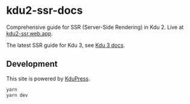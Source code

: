 # kdu2-ssr-docs

Comprehensive guide for SSR (Server-Side Rendering) in Kdu 2. Live at [kdu2-ssr.web.app](https://kdu2-ssr.web.app).

The latest SSR guide for Kdu 3, see [Kdu 3 docs](https://kdu-js.web.app/guide/scaling-up/ssr.html).

## Development

This site is powered by [KduPress](https://kdupress.web.app/).

```bash
yarn
yarn dev
```
